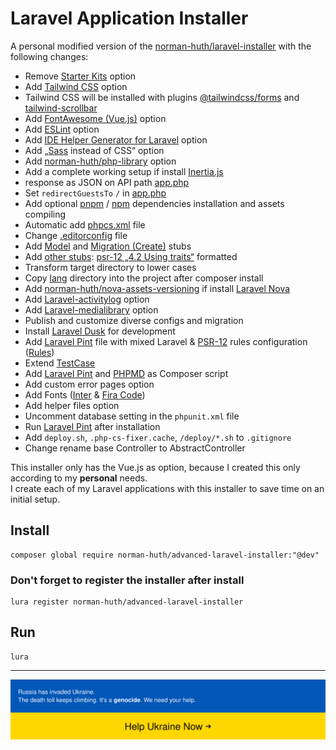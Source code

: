 # Laravel Application Installer

A personal modified version of the [norman-huth/laravel-installer](https://github.com/Muetze42/laravel-installer) with
the following changes:

* Remove [Starter Kits](https://laravel.com/docs/starter-kits) option
* Add [Tailwind CSS](https://tailwindcss.com) option
* Tailwind CSS will be installed with
  plugins [@tailwindcss/forms](https://www.npmjs.com/package/@tailwindcss/forms)
  and [tailwind-scrollbar](https://www.npmjs.com/package/tailwind-scrollbar)
* Add [FontAwesome (Vue.js)](https://fontawesome.com) option
* Add [ESLint](https://eslint.org) option
* Add [IDE Helper Generator for Laravel](https://github.com/barryvdh/laravel-ide-helper) option
* Add „[Sass](https://sass-lang.com) instead of CSS“ option
* Add [norman-huth/php-library](https://github.com/Muetze42/php-library) option
* Add a complete working setup if install [Inertia.js](https://inertiajs.com/)
* response as JSON on API path [app.php](https://github.com/Muetze42/advanced-laravel-installer/blob/main/storage/app.php#L20)
* Set `redirectGuestsTo` `/` in [app.php](https://github.com/Muetze42/advanced-laravel-installer/blob/main/storage/app.php#L16)
* Add optional [pnpm](https://pnpm.io/) / [npm](https://www.npmjs.com/) dependencies installation and assets compiling
* Automatic add [phpcs.xml](https://github.com/Muetze42/advanced-laravel-installer/blob/main/storage/phpcs.xml) file
* Change [.editorconfig](https://github.com/Muetze42/advanced-laravel-installer/blob/main/storage/.editorconfig) file
* Add [Model](https://github.com/Muetze42/advanced-laravel-installer/blob/main/storage/stubs/model.stub)
  and [Migration \(Create\)](https://github.com/Muetze42/advanced-laravel-installer/blob/main/storage/stubs/migration.create.stub) stubs
* Add [other stubs](https://github.com/Muetze42/advanced-laravel-installer/tree/main/storage/stubs): [psr-12 „4.2 Using traits“](https://www.php-fig.org/psr/psr-12/#42-using-traits) formatted
* Transform target directory to lower cases
* Copy [lang](https://github.com/laravel/framework/tree/10.x/src/Illuminate/Translation/lang/en) directory into the project after composer install
* Add [norman-huth/nova-assets-versioning](https://github.com/Muetze42/nova-assets-versioning) if install [Laravel Nova](https://nova.laravel.com/)
* Add [Laravel-activitylog](https://spatie.be/docs/laravel-activitylog) option
* Add [Laravel-medialibrary](https://spatie.be/docs/laravel-medialibrary) option
* Publish and customize diverse configs and migration
* Install [Laravel Dusk](https://laravel.com/docs/dusk) for development
* Add [Laravel Pint](https://laravel.com/docs/pint) file with mixed Laravel & [PSR-12](https://www.php-fig.org/psr/psr-12/) rules 
  configuration ([Rules](https://github.com/Muetze42/advanced-laravel-installer/blob/main/storage/pint.json))
* Extend [TestCase](https://github.com/Muetze42/advanced-laravel-installer/blob/main/storage/test-case/93519c98470fc8240aed892b40c5a9fc.stub)
* Add [Laravel Pint](https://laravel.com/docs/pint) and [PHPMD](https://phpmd.org/) as Composer script
* Add custom error pages option
* Add Fonts ([Inter](https://github.com/rsms/inter) & [Fira Code](https://github.com/tonsky/FiraCode))
* Add helper files option
* Uncomment database setting in the `phpunit.xml` file
* Run [Laravel Pint](https://laravel.com/docs/pint) after installation
* Add `deploy.sh`, `.php-cs-fixer.cache`, `/deploy/*.sh` to `.gitignore`
* Change rename base Controller to AbstractController

This installer only has the Vue.js as option, because I created this only according to my **personal** needs.  
I create each of my Laravel applications with this installer to save time on an initial setup.

## Install

```shell
composer global require norman-huth/advanced-laravel-installer:"@dev"
```

### Don't forget to register the installer after install

```shell
lura register norman-huth/advanced-laravel-installer
```

## Run

```shell
lura
```

---

[![Stand With Ukraine](https://raw.githubusercontent.com/vshymanskyy/StandWithUkraine/main/banner2-direct.svg)](https://vshymanskyy.github.io/StandWithUkraine/)
